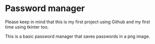 # Password manager
Please keep in mind that this is my first project using Github and my first time using tkinter too.

This is a basic password manager that saves passwords in a png image.
